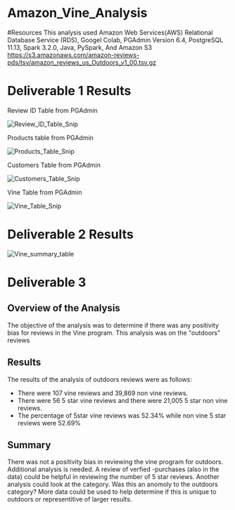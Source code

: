 # Amazon_Vine_Analysis

#Resources
This analysis used Amazon Web Services(AWS) Relational Database Service (RDS), Googel Colab, PGAdmin Version 6.4, PostgreSQL 11.13, Spark 3.2.0, Java, PySpark, And Amazon S3 https://s3.amazonaws.com/amazon-reviews-pds/tsv/amazon_reviews_us_Outdoors_v1_00.tsv.gz

# Deliverable 1 Results

Review ID Table from PGAdmin

![Review_ID_Table_Snip](https://user-images.githubusercontent.com/90878901/149685903-51679154-8b4b-41de-94a1-8d492fd425d4.jpg)

Products table from PGAdmin

![Products_Table_Snip](https://user-images.githubusercontent.com/90878901/149685898-ef7375e1-c5ed-4b05-92c7-df0015f6e13b.jpg)

Customers Table from PGAdmin

![Customers_Table_Snip](https://user-images.githubusercontent.com/90878901/149685931-e10adee6-e496-4a4a-af81-69d4130bed38.jpg)

Vine Table from PGAdmin

![Vine_Table_Snip](https://user-images.githubusercontent.com/90878901/149685914-b63e7f44-c816-4aeb-ad12-2411be7605c7.jpg)

# Deliverable 2 Results

![Vine_summary_table](https://user-images.githubusercontent.com/90878901/149690106-a507ad8d-6a32-418e-9047-33229d63647f.jpg)

# Deliverable 3

## Overview of the Analysis
The objective of the analysis was to determine if there was any positivity bias for reviews in the Vine program. This analysis was on the "outdoors" reviews

## Results
The results of the analysis of outdoors reviews were as follows:
  * There were 107 vine reviews and 39,869 non vine reviews.
  * There were 56 5 star vine reviews and there were 21,005 5 star non vine reviews.
  * The percentage of 5star vine reviews was 52.34% while non vine 5 star reviews were 52.69%
  
## Summary
There was not a positivity bias in reviewing the vine program for outdoors. Additional analysis is needed. A review of verfied -purchases (also in the data) could be helpful in reviewing the number of 5 star reviews. Another analysis could look at the category. Was this an anomoly to the outdoors category? More data could be used to help determine if this is unique to outdoors or representitive of larger results. 
